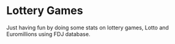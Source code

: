 # Lottery Games
Just having fun by doing some stats on lottery games, Lotto and Euromillions using FDJ database.
